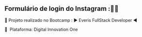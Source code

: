 ## Formulário de login do Instagram ::man_technologist:

:1st_place_medal: Projeto realizado no Bootcamp : :arrow_forward: Everis FullStack Developer :arrow_backward: 	

:school: ​ ​Plataforma:  Digital Innovation One





